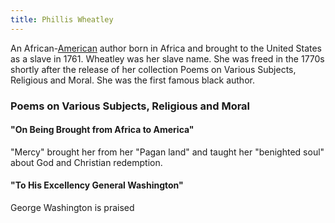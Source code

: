```yaml
---
title: Phillis Wheatley
---
```


An African-[American](../index.html) author born in Africa and brought to the United States as a slave in 1761. Wheatley was her slave name. She was freed in the 1770s shortly after the release of her collection Poems on Various Subjects, Religious and Moral. She was the first famous black author.

### Poems on Various Subjects, Religious and Moral

#### "On Being Brought from Africa to America"

"Mercy" brought her from her "Pagan land" and taught her "benighted soul" about God and Christian redemption.

#### "To His Excellency General Washington"

George Washington is praised
